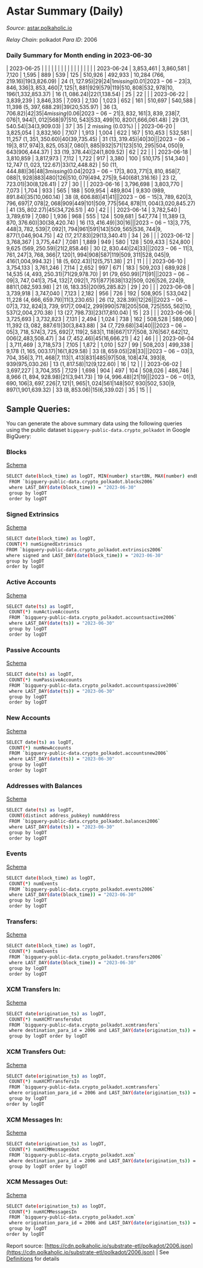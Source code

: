 # Astar Summary (Daily)

_Source_: [astar.polkaholic.io](https://astar.polkaholic.io)

*Relay Chain*: polkadot
*Para ID*: 2006



### Daily Summary for Month ending in 2023-06-30


| 2023-06-25 |  |  |  |  |  |  |  |  |  |   |   |   |  |  |  |
| 2023-06-24 | 3,853,461 | 3,860,581 | 7,120 | 1,595 | 889 | 539 | 125 | 510,926 | 492,933 | 10,284 ($766,219.16) | 19 ($3,826.09) | 24 ($1,127.95) | 29 | 24 | 1 missing (0.01%) |
| 2023-06-23 | 3,846,336 | 3,853,460 | 7,125 | 1,881 | 929 | 579 | 119 | 510,808 | 532,978 | 10,196 ($1,332,853.37) | 16 ($1,086.24) | 22 ($1,138.54) | 25 | 22 |  |
| 2023-06-22 | 3,839,239 | 3,846,335 | 7,093 | 2,130 | 1,023 | 652 | 161 | 510,697 | 540,588 | 11,398 ($5,397,688.29) | 39 ($20,535.97) | 36 ($3,706.82) | 42 | 35 | 4 missing (0.06%) |
| 2023-06-21 | 3,832,161 | 3,839,238 | 7,076 | 1,944 | 1,012 | 568 | 97 | 510,543 | 533,499 | 10,820 ($1,666,061.48) | 29 ($31,540.54) | 34 ($3,909.03) | 37 | 35 | 2 missing (0.03%) |
| 2023-06-20 | 3,825,054 | 3,832,160 | 7,107 | 1,913 | 1,004 | 622 | 167 | 510,453 | 532,581 | 11,257 ($1,351,350.60) | 40 ($39,735.45) | 31 ($13,319.45) | 40 | 30 |  |
| 2023-06-19 | 3,817,974 | 3,825,053 | 7,080 | 1,885 | 932 | 571 | 123 | 510,295 | 504,050 | 9,643 ($906,444.37) | 33 ($19,378.44) | 24 ($1,809.52) | 62 | 22 |  |
| 2023-06-18 | 3,810,859 | 3,817,973 | 7,112 | 1,722 | 917 | 3,380 | 100 | 510,175 | 514,340 | 12,747 ($1,023,122.67) | 33 ($12,448.82) | 50 ($11,444.88) | 36 | 48 | 3 missing (0.04%) |
| 2023-06-17 | 3,803,771 | 3,810,858 | 7,088 | 1,928 | 883 | 480 | 126 | 510,079 | 494,275 | 9,540 ($681,316.16) | 23 ($2,723.01) | 30 ($8,126.41) | 27 | 30 |  |
| 2023-06-16 | 3,796,698 | 3,803,770 | 7,073 | 1,704 | 933 | 565 | 188 | 509,954 | 489,804 | 9,830 ($989,891.84) | 35 ($10,060.14) | 38 ($8,606.88) | 41 | 41 |  |
| 2023-06-15 | 3,789,620 | 3,796,697 | 7,078 | 2,068 | 909 | 449 | 101 | 509,775 | 564,878 | 11,004 ($3,020,845.27) | 41 ($35,802.27) | 45 ($34,726.51) | 40 | 42 |  |
| 2023-06-14 | 3,782,540 | 3,789,619 | 7,080 | 1,936 | 968 | 555 | 124 | 509,681 | 547,774 | 11,389 ($3,870,376.60) | 30 ($38,420.74) | 16 ($13,416.49) | 30 | 16 |  |
| 2023-06-13 | 3,775,448 | 3,782,539 | 7,092 | 1,794 | 961 | 591 | 143 | 509,565 | 536,744 | 9,877 ($1,046,904.75) | 42 ($17,217.83) | 29 ($13,340.41) | 34 | 26 |  |
| 2023-06-12 | 3,768,367 | 3,775,447 | 7,081 | 1,889 | 949 | 580 | 128 | 509,433 | 524,800 | 9,625 ($569,250.59) | 21 ($2,858.46) | 30 ($2,830.44) | 24 | 33 |  |
| 2023-06-11 | 3,761,247 | 3,768,366 | 7,120 | 1,994 | 908 | 587 | 119 | 509,311 | 528,045 | 9,416 ($1,004,994.32) | 18 ($5,602.43) | 12 ($5,751.38) | 21 | 11 |  |
| 2023-06-10 | 3,754,133 | 3,761,246 | 7,114 | 2,652 | 997 | 671 | 183 | 509,203 | 689,928 | 14,535 ($4,493,250.31) | 71 ($29,978.70) | 91 ($79,650.99) | 71 | 91 |  |
| 2023-06-09 | 3,747,041 | 3,754,132 | 7,092 | 1,751 | 877 | 638 | 132 | 509,026 | 526,224 | 9,881 ($1,082,593.98) | 21 ($6,183.35) | 20 ($95,285.82) | 29 | 20 |  |
| 2023-06-08 | 3,739,918 | 3,747,040 | 7,123 | 2,182 | 956 | 726 | 192 | 508,905 | 533,042 | 11,228 ($4,666,659.79) | 11 ($3,230.65) | 26 ($12,328.39) | 12 | 26 |  |
| 2023-06-07 | 3,732,824 | 3,739,917 | 7,094 | 2,299 | 990 | 578 | 205 | 508,725 | 555,562 | 10,537 ($2,004,270.38) | 13 ($27,798.73) | 23 ($17,810.04) | 15 | 23 |  |
| 2023-06-06 | 3,725,693 | 3,732,823 | 7,131 | 2,494 | 1,024 | 738 | 162 | 508,528 | 589,060 | 11,392 ($3,082,887.61) | 30 ($3,843.88) | 34 ($7,729.68) | 34 | 40 |  |
| 2023-06-05 | 3,718,574 | 3,725,692 | 7,119 | 2,583 | 1,118 | 667 | 177 | 508,376 | 567,642 | 12,006 ($2,483,508.47) | 34 ($7,452.46) | 45 ($16,666.21) | 42 | 46 |  |
| 2023-06-04 | 3,711,469 | 3,718,573 | 7,105 | 1,872 | 1,010 | 527 | 99 | 508,203 | 499,338 | 9,178 ($1,165,003.17) | 16 ($1,829.58) | 33 ($8,659.05) | 28 | 33 |  |
| 2023-06-03 | 3,704,356 | 3,711,468 | 7,113 | 1,413 | 831 | 485 | 97 | 508,108 | 474,393 | 8,939 ($975,030.26) | 13 ($1,817.58) | 12 ($9,122.60) | 16 | 12 |  |
| 2023-06-02 | 3,697,227 | 3,704,355 | 7,129 | 1,698 | 904 | 497 | 104 | 508,026 | 486,746 | 8,966 ($1,894,928.98) | 21 ($3,941.73) | 19 ($4,996.48) | 21 | 19 |  |
| 2023-06-01 | 3,690,106 | 3,697,226 | 7,121 | 1,965 | 1,024 | 561 | 148 | 507,930 | 502,530 | 9,897 ($1,901,639.32) | 33 ($8,853.06) | 15 ($6,339.02) | 35 | 15 |  |

## Sample Queries:
You can generate the above summary data using the following queries using the public dataset `bigquery-public-data.crypto_polkadot` in Google BigQuery:


### Blocks 

[Schema](https://github.com/colorfulnotion/substrate-etl/blob/main/schema/blocks.json)

```bash
SELECT date(block_time) as logDT, MIN(number) startBN, MAX(number) endBN, COUNT(*) numBlocks 
 FROM `bigquery-public-data.crypto_polkadot.blocks2006`  
 where LAST_DAY(date(block_time)) = "2023-06-30" 
 group by logDT 
 order by logDT
```

### Signed Extrinsics 

[Schema](https://github.com/colorfulnotion/substrate-etl/blob/main/schema/extrinsics.json)

```bash
SELECT date(block_time) as logDT, 
COUNT(*) numSignedExtrinsics 
FROM `bigquery-public-data.crypto_polkadot.extrinsics2006`  
where signed and LAST_DAY(date(block_time)) = "2023-06-30" 
group by logDT 
order by logDT
```

### Active Accounts 

[Schema](https://github.com/colorfulnotion/substrate-etl/blob/main/schema/accountsactive.json)

```bash
SELECT date(ts) as logDT, 
 COUNT(*) numActiveAccounts 
 FROM `bigquery-public-data.crypto_polkadot.accountsactive2006` 
 where LAST_DAY(date(ts)) = "2023-06-30" 
 group by logDT 
 order by logDT
```

### Passive Accounts 

[Schema](https://github.com/colorfulnotion/substrate-etl/blob/main/schema/accountspassive.json)

```bash
SELECT date(ts) as logDT, 
 COUNT(*) numPassiveAccounts 
 FROM `bigquery-public-data.crypto_polkadot.accountspassive2006` 
 where LAST_DAY(date(ts)) = "2023-06-30" 
 group by logDT 
 order by logDT
```

### New Accounts 

[Schema](https://github.com/colorfulnotion/substrate-etl/blob/main/schema/accountsnew.json)

```bash
SELECT date(ts) as logDT, 
 COUNT(*) numNewAccounts 
 FROM `bigquery-public-data.crypto_polkadot.accountsnew2006` 
 where LAST_DAY(date(ts)) = "2023-06-30" 
 group by logDT
 order by logDT
```

### Addresses with Balances 

[Schema](https://github.com/colorfulnotion/substrate-etl/blob/main/schema/balances.json)

```bash
SELECT date(ts) as logDT,
 COUNT(distinct address_pubkey) numAddress 
 FROM `bigquery-public-data.crypto_polkadot.balances2006` 
 where LAST_DAY(date(ts)) = "2023-06-30" 
 group by logDT 
 order by logDT
```

### Events 

[Schema](https://github.com/colorfulnotion/substrate-etl/blob/main/schema/events.json)

```bash
SELECT date(block_time) as logDT, 
 COUNT(*) numEvents 
 FROM `bigquery-public-data.crypto_polkadot.events2006` 
 where LAST_DAY(date(block_time)) = "2023-06-30" 
 group by logDT 
 order by logDT
```

### Transfers:

[Schema](https://github.com/colorfulnotion/substrate-etl/blob/main/schema/transfers.json)

```bash
SELECT date(block_time) as logDT, 
 COUNT(*) numEvents 
 FROM `bigquery-public-data.crypto_polkadot.transfers2006` 
 where LAST_DAY(date(block_time)) = "2023-06-30" 
 group by logDT 
 order by logDT
```

### XCM Transfers In: 

[Schema](https://github.com/colorfulnotion/substrate-etl/blob/main/schema/xcmtransfers.json)

```bash
SELECT date(origination_ts) as logDT, 
 COUNT(*) numXCMTransfersOut 
 FROM `bigquery-public-data.crypto_polkadot.xcmtransfers` 
 where destination_para_id = 2006 and LAST_DAY(date(origination_ts)) = "2023-06-30" 
 group by logDT order by logDT
```

### XCM Transfers Out: 

[Schema](https://github.com/colorfulnotion/substrate-etl/blob/main/schema/xcmtransfers.json)

```bash
SELECT date(origination_ts) as logDT, 
 COUNT(*) numXCMTransfersIn 
 FROM `bigquery-public-data.crypto_polkadot.xcmtransfers` 
 where origination_para_id = 2006 and LAST_DAY(date(origination_ts)) = "2023-06-30" 
 group by logDT 
order by logDT
```

### XCM Messages In: 

[Schema](https://github.com/colorfulnotion/substrate-etl/blob/main/schema/xcm.json)

```bash
SELECT date(origination_ts) as logDT, 
 COUNT(*) numXCMMessagesOut 
 FROM `bigquery-public-data.crypto_polkadot.xcm` 
 where destination_para_id = 2006 and LAST_DAY(date(origination_ts)) = "2023-06-30" 
 group by logDT order by logDT
```

### XCM Messages Out: 

[Schema](https://github.com/colorfulnotion/substrate-etl/blob/main/schema/xcm.json)

```bash
SELECT date(origination_ts) as logDT, 
 COUNT(*) numXCMMessagesIn 
 FROM `bigquery-public-data.crypto_polkadot.xcm` 
 where origination_para_id = 2006 and LAST_DAY(date(origination_ts)) = "2023-06-30" 
 group by logDT 
order by logDT
```


Report source: [https://cdn.polkaholic.io/substrate-etl/polkadot/2006.json](https://cdn.polkaholic.io/substrate-etl/polkadot/2006.json) | See [Definitions](/DEFINITIONS.md) for details
